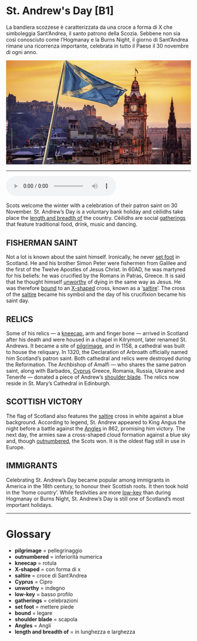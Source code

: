 # St. Andrew's Day   [B1]

La bandiera scozzese è caratterizzata da una croce a forma di X che simboleggia Sant’Andrea, il santo patrono della Scozia. Sebbene non sia così conosciuto come l’Hogmanay e la Burns Night, il giorno di Sant’Andrea rimane una ricorrenza importante, celebrata in tutto il Paese il 30 novembre di ogni anno.

![](St.%20Andrew%27s%20Day.jpg)

--------------

<div>
<audio controls autoplay>
    <source src="https:/raw.githubusercontent.com/dartie/speakup/2023-11/St.%20Andrew%27s%20Day.mp3" type="audio/mpeg">
</audio>
</div>


Scots welcome the winter with a celebration of their patron saint on 30 November. St. Andrew’s Day is a voluntary bank holiday and cèilidhs take place the [length and breadth of](## "in lunghezza e larghezza") the country. Cèilidhs are social [gatherings](## "celebrazioni") that feature traditional food, drink, music and dancing.

## FISHERMAN SAINT
Not a lot is known about the saint himself. Ironically, he never [set foot](## "mettere piede") in Scotland. He and his brother Simon Peter were fishermen from Galilee and the first of the Twelve Apostles of Jesus Christ. In 60AD, he was martyred for his beliefs: he was crucified by the Romans in Patras, Greece. It is said that he thought himself [unworthy](## "indegno") of dying in the same way as Jesus. He was therefore [bound](## "legare") to an [X-shaped](## "con forma di x") cross, known as a ‘[saltire](## "croce di Sant’Andrea")’. The cross of the [saltire](## "croce di Sant’Andrea") became his symbol and the day of his crucifixion became his saint day.

## RELICS
Some of his relics — a [kneecap](## "rotula"), arm and finger bone — arrived in Scotland after his death and were housed in a chapel in Kilrymont, later renamed St. Andrews. It became a site of [pilgrimage](## "pellegrinaggio"), and in 1158, a cathedral was built to house the reliquary. In 1320, the Declaration of Arbroath officially named him Scotland’s patron saint. Both cathedral and relics were destroyed during the Reformation. The Archbishop of Amalfi — who shares the same patron saint, along with Barbados, [Cyprus](## "Cipro") Greece, Romania, Russia, Ukraine and Tenerife — donated a piece of Andrew’s [shoulder blade](## "scapola"). The relics now reside in St. Mary’s Cathedral in Edinburgh.

## SCOTTISH VICTORY
The flag of Scotland also features the [saltire](## "croce di Sant’Andrea") cross in white against a blue background. According to legend, St. Andrew appeared to King Angus the night before a battle against the [Angles](## "Angli") in 862, promising him victory. The next day, the armies saw a cross-shaped cloud formation against a blue sky and, though [outnumbered](## "inferiorità numerica"), the Scots won. It is the oldest flag still in use in Europe.

## IMMIGRANTS
Celebrating St. Andrew’s Day became popular among immigrants in America in the 18th century, to honour their Scottish roots. It then took hold in the ‘home country’. While festivities are more [low-key](## "basso profilo") than during Hogmanay or Burns Night, St. Andrew’s Day is still one of Scotland’s most important holidays.

--------------

<div style = "display:block; clear:both; page-break-after:always;"></div>

# Glossary
* **pilgrimage** = pellegrinaggio
* **outnumbered** = inferiorità numerica
* **kneecap** = rotula
* **X-shaped** = con forma di x
* **saltire** = croce di Sant’Andrea
* **Cyprus** = Cipro
* **unworthy** = indegno
* **low-key** = basso profilo
* **gatherings** = celebrazioni
* **set foot** = mettere piede
* **bound** = legare
* **shoulder blade** = scapola
* **Angles** = Angli
* **length and breadth of** = in lunghezza e larghezza

